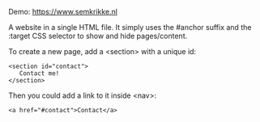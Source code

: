Demo: https://www.semkrikke.nl

A website in a single HTML file. It simply uses the #anchor suffix and the :target CSS selector to show and hide pages/content.

To create a new page, add a &lt;section&gt; with a unique id:
```
<section id="contact">
   Contact me!
</section>
```
Then you could add a link to it inside &lt;nav&gt;:

```
<a href="#contact">Contact</a>
```
